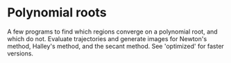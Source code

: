 # Polynomial roots

A few programs to find which regions converge on a polynomial root, and which do not.  Evaluate trajectories and generate images for Newton's method, Halley's method, and the secant method.  See 'optimized' for faster versions.
